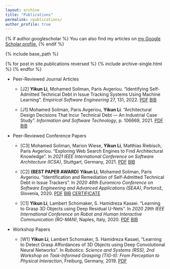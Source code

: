 ```yaml
---
layout: archive
title: "Publications"
permalink: /publications/
author_profile: true
---
```


{% if author.googlescholar %}
  You can also find my articles on <u><a href="{{author.googlescholar}}">my Google Scholar profile</a>.</u>
{% endif %}

{% include base_path %}

{% for post in site.publications reversed %}
  {% include archive-single.html %}
{% endfor %}

* Peer-Reviewed Journal Articles
    * [J2] **Yikun Li**, Mohamed Soliman, Paris Avgeriou. “Identifying Self-Admitted Technical Debt in Issue Tracking Systems Using Machine Learning”. *Empirical Software Engineering* 27, 131, 2022. [PDF](https://yikun-li.github.io/publications/EMSE2022.pdf)  [BIB](https://raw.githubusercontent.com/yikun-li/yikun-li.github.io/master/_publications/EMSE2022_BIB.html)

    * [J1] Mohamed Soliman, Paris Avgeriou, **Yikun Li**. “Architectural Design Decisions That Incur Technical Debt — An Industrial Case Study”. *Information and Software Technology*, p. 106669, 2021. [PDF](https://yikun-li.github.io/publications/IST2021.pdf)  [BIB](https://raw.githubusercontent.com/yikun-li/yikun-li.github.io/master/_publications/IST2021_BIB.html)

* Peer-Reviewed Conference Papers
    * [C3] Mohamed Soliman, Marion Wiese, **Yikun Li**, Matthias Riebisch, Paris Avgeriou. “Exploring Web Search Engines to Find Architectural Knowledge”. In *2021 IEEE International Conference on Software Architecture (ICSA)*, Stuttgart, Germany, 2021. [PDF](https://yikun-li.github.io/publications/ICSA2021.pdf)  [BIB](https://raw.githubusercontent.com/yikun-li/yikun-li.github.io/master/_publications/ICSA2021_BIB.html)

    * [C2] **(BEST PAPER AWARD)** **Yikun Li**, Mohamed Soliman, Paris Avgeriou. “Identification and Remediation of Self-Admitted Technical Debt in Issue Trackers”. In *2020 46th Euromicro Conference on Software Engineering and Advanced Applications (SEAA)*, Portorož, Slovenia, 2020. [PDF](https://yikun-li.github.io/publications/SEAA2020.pdf)  [BIB](https://raw.githubusercontent.com/yikun-li/yikun-li.github.io/master/_publications/SEAA2020_BIB.html) [CERTIFICATE](https://yikun-li.github.io/publications/SEAA2020_CERT.pdf)
    
    * [C1] **Yikun Li**, Lambert Schomaker, S. Hamidreza Kasaei. “Learning to Grasp 3D Objects using Deep Residual U-Nets”. In *2020 29th IEEE International Conference on Robot and Human Interactive Communication (RO-MAN)*, Naples, Italy, 2020. [PDF](https://yikun-li.github.io/publications/RO-MAN2020.pdf)  [BIB](https://raw.githubusercontent.com/yikun-li/yikun-li.github.io/master/_publications/RO-MAN2020_BIB.html)
    
* Workshop Papers
    * [W1] **Yikun Li**, Lambert Schomaker, S. Hamidreza Kasaei, “Learning to Detect Grasp Affordances of 3D Objects using Deep Convolutional Neural Networks”. In *Robotics: Science and Systems (RSS), 2nd Workshop on Task-Informed Grasping (TIG-II): From Perception to Physical Interaction*, Freiburg, Germany, 2019. [PDF](https://yikun-li.github.io/publications/TIG-II2019.pdf)
